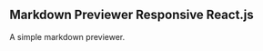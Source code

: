 Markdown Previewer Responsive React.js
--------------------------------------

A simple markdown previewer.

